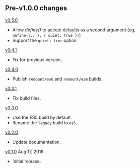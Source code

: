 ## Pre-v1.0.0 changes

[v0.5.0]

- Allow *define()* to accept defaults as a second argument (eg, `define({...}, { quiet: true })`)
- Support the `quiet: true` option

[v0.5.0]: https://github.com/rstacruz/remount/compare/v0.4.1...v0.5.0

[v0.4.1]

- Fix for previous version.

[v0.4.1]: https://github.com/rstacruz/remount/compare/v0.4.0...v0.4.1

[v0.4.0]

- Publish `remount/es6` and `remount/esm` builds.

[v0.4.0]: https://github.com/rstacruz/remount/compare/v0.3.1...v0.4.0

[v0.3.1]

- Fix build files.

[v0.3.1]: https://github.com/rstacruz/remount/compare/v0.3.0...v0.3.1

[v0.3.0]

- Use the ES5 build by default.
- Rename the `legacy` build to `es5`.

[v0.3.0]: https://github.com/rstacruz/remount/compare/v0.2.0...v0.3.0

[v0.2.0]

- Update documentation.

[v0.2.0]: https://github.com/rstacruz/remount/compare/v0.1.0...v0.2.0

[v0.1.0] Aug 17, 2018

- Initial release.

[v0.1.0]: https://github.com/rstacruz/remount/tree/v0.1.0
